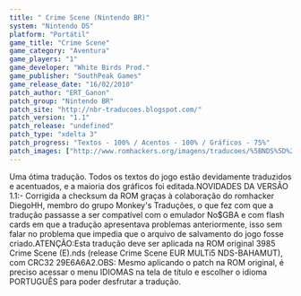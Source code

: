 ```yaml
---
title: " Crime Scene (Nintendo BR)"
system: "Nintendo DS"
platform: "Portátil"
game_title: "Crime Scene"
game_category: "Aventura"
game_players: "1"
game_developer: "White Birds Prod."
game_publisher: "SouthPeak Games"
game_release_date: "16/02/2010"
patch_author: "ERT_Ganon"
patch_group: "Nintendo BR"
patch_site: "http://nbr-traducoes.blogspot.com/"
patch_version: "1.1"
patch_release: "undefined"
patch_type: "xdelta 3"
patch_progress: "Textos - 100% / Acentos - 100% / Gráficos - 75%"
patch_images: ["http://www.romhackers.org/imagens/traducoes/%5BNDS%5D%20Crime%20Scene%20-%20Nintendo%20BR%20-%201.png","http://www.romhackers.org/imagens/traducoes/%5BNDS%5D%20Crime%20Scene%20-%20Nintendo%20BR%20-%202.png","http://www.romhackers.org/imagens/traducoes/%5BNDS%5D%20Crime%20Scene%20-%20Nintendo%20BR%20-%203.png"]
---
```

Uma ótima tradução. Todos os textos do jogo estão devidamente traduzidos e acentuados, e a maioria dos gráficos foi editada.NOVIDADES DA VERSÃO 1.1:- Corrigida a checksum da ROM graças à colaboração do romhacker DiegoHH, membro do grupo Monkey's Traduções, o que fez com que a tradução passasse a ser compatível com o emulador No$GBA e com flash cards em que a tradução apresentava problemas anteriormente, isso sem falar no problema que impedia que o arquivo de salvamento do jogo fosse criado.ATENÇÃO:Esta tradução deve ser aplicada na ROM original 3985 Crime Scene (E).nds (release Crime Scene EUR MULTi5 NDS-BAHAMUT), com CRC32 29E6A6A2.OBS: Mesmo aplicando o patch na ROM original, é preciso acessar o menu IDIOMAS na tela de título e escolher o idioma PORTUGUÊS para poder desfrutar a tradução.